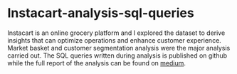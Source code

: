 # Instacart-analysis-sql-queries
Instacart is an online grocery platform and I explored the dataset to derive insights that can optimize operations and enhance customer experience.
Market basket and customer segmentation analysis were the major analysis carried out.
The SQL queries written during analysis is published on github while the full report of the analysis can be found on [medium](https://aadesolaa.medium.com/instacart-analysis-e8c7326a25c6).
